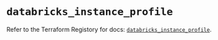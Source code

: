 # `databricks_instance_profile`

Refer to the Terraform Registory for docs: [`databricks_instance_profile`](https://registry.terraform.io/providers/databricks/databricks/1.25.0/docs/resources/instance_profile).
